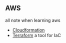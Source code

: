 ## AWS
all note when learning aws 

- [Cloudformation](/cloudformation/)
- [Terraform](/terraform/) a tool for IaC